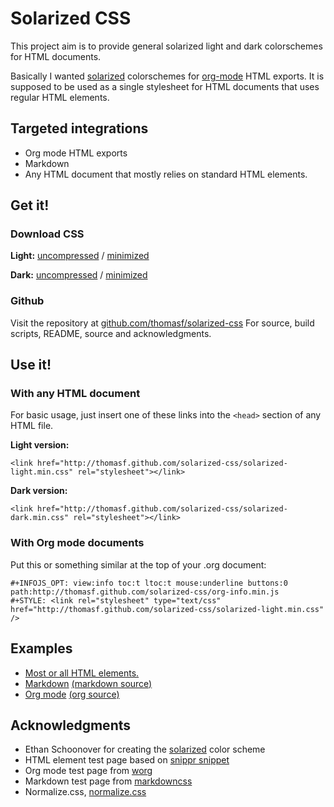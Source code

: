 <link rel="stylesheet" href="solarized-light.min.css" type="text/css" media="screen" />
<style type="text/css" media="screen">#wrapper { margin: auto; max-width:1000px; } p { max-width: 600px; } </style>
<div id="wrapper">

# Solarized CSS

This project aim is to provide general solarized light and dark colorschemes
for HTML documents.

Basically I wanted [solarized](http://ethanschoonover.com/solarized) colorschemes for [org-mode](http://orgmode.org) HTML exports. It is supposed to be used as a single stylesheet for HTML documents that uses regular HTML elements.

## Targeted integrations

* Org mode HTML exports
* Markdown
* Any HTML document that mostly relies on standard HTML elements.

## Get it!

### Download CSS

**Light:** 
[uncompressed](http://thomasf.github.com/solarized-css/solarized-light.css)
 / [minimized](http://thomasf.github.com/solarized-css/solarized-light.min.css)
 
**Dark:**
[uncompressed](http://thomasf.github.com/solarized-css/solarized-dark.css)
 / [minimized](http://thomasf.github.com/solarized-css/solarized-dark.min.css)

### Github

Visit the repository at [github.com/thomasf/solarized-css](https://github.com/thomasf/solarized-css) For source, build scripts, README, source and acknowledgments.

## Use it!

### With any HTML document

For basic usage, just insert one of these links into the `<head>` section of any HTML file.

**Light version:**

    <link href="http://thomasf.github.com/solarized-css/solarized-light.min.css" rel="stylesheet"></link>

**Dark version:**

    <link href="http://thomasf.github.com/solarized-css/solarized-dark.min.css" rel="stylesheet"></link>

### With Org mode documents

Put this or something similar at the top of your .org document:

    #+INFOJS_OPT: view:info toc:t ltoc:t mouse:underline buttons:0 path:http://thomasf.github.com/solarized-css/org-info.min.js
    #+STYLE: <link rel="stylesheet" type="text/css" href="http://thomasf.github.com/solarized-css/solarized-light.min.css" />

## Examples
- [Most or all HTML elements.](test/html.html)
- [Markdown](test/markdown.html) [(markdown source)](test/markdown.md)
- [Org mode](test/org-hacks.html) [(org source)](test/org-hacks.org)

## Acknowledgments
* Ethan Schoonover for creating the [solarized](http://ethanschoonover.com/solarized) color scheme
* HTML element test page based on [snippr snippet](http://snipplr.com/view/8121/)
* Org mode test page from [worg](http://orgmode.org/worg/)
* Markdown test page from [markdowncss](https://bitbucket.org/kevinburke/markdowncss/)
* Normalize.css, [normalize.css](http://necolas.github.com/normalize.css/)

</div>
